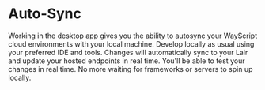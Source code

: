 # Auto-Sync

Working in the desktop app gives you the ability to autosync your WayScript cloud environments with your local machine. Develop locally as usual using your preferred IDE and tools. Changes will automatically sync to your Lair and update your hosted endpoints in real time. You'll be able to test your changes in real time. No more waiting for frameworks or servers to spin up locally. &#x20;
